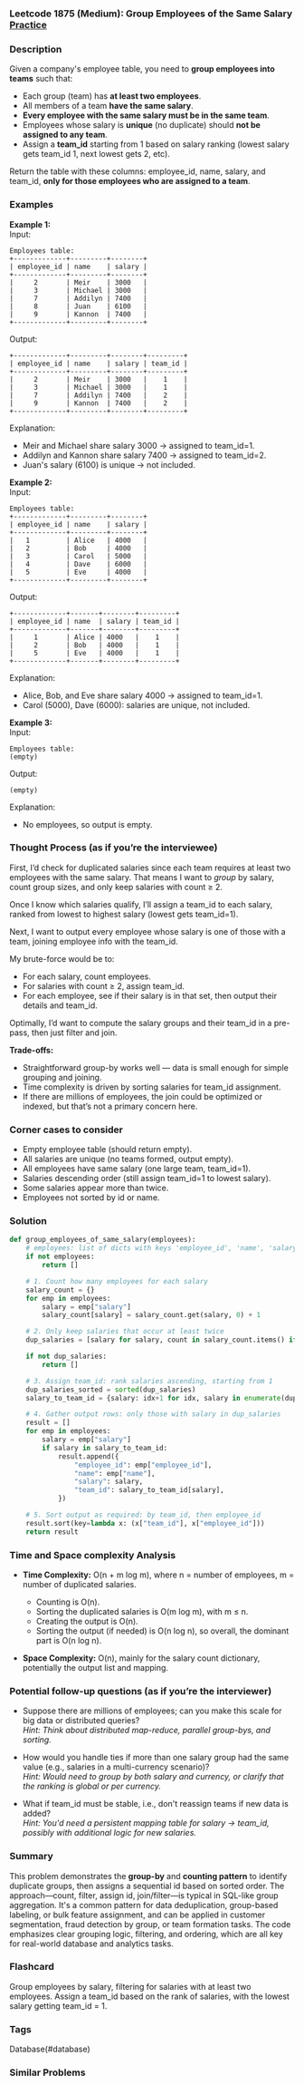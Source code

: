 ### Leetcode 1875 (Medium): Group Employees of the Same Salary [Practice](https://leetcode.com/problems/group-employees-of-the-same-salary)

### Description  
Given a company's employee table, you need to **group employees into teams** such that:
- Each group (team) has **at least two employees**.
- All members of a team **have the same salary**.
- **Every employee with the same salary must be in the same team**.
- Employees whose salary is **unique** (no duplicate) should **not be assigned to any team**.
- Assign a **team\_id** starting from 1 based on salary ranking (lowest salary gets team\_id 1, next lowest gets 2, etc).

Return the table with these columns: employee\_id, name, salary, and team\_id, **only for those employees who are assigned to a team**.

### Examples  

**Example 1:**  
Input:
```
Employees table:
+-------------+---------+--------+
| employee_id | name    | salary |
+-------------+---------+--------+
|     2       | Meir    | 3000   |
|     3       | Michael | 3000   |
|     7       | Addilyn | 7400   |
|     8       | Juan    | 6100   |
|     9       | Kannon  | 7400   |
+-------------+---------+--------+
```
Output:
```
+-------------+---------+--------+---------+
| employee_id | name    | salary | team_id |
+-------------+---------+--------+---------+
|     2       | Meir    | 3000   |    1    |
|     3       | Michael | 3000   |    1    |
|     7       | Addilyn | 7400   |    2    |
|     9       | Kannon  | 7400   |    2    |
+-------------+---------+--------+---------+
```
Explanation:
- Meir and Michael share salary 3000 → assigned to team\_id=1.
- Addilyn and Kannon share salary 7400 → assigned to team\_id=2.
- Juan's salary (6100) is unique → not included.

**Example 2:**  
Input:
```
Employees table:
+-------------+---------+--------+
| employee_id | name    | salary |
+-------------+---------+--------+
|   1         | Alice   | 4000   |
|   2         | Bob     | 4000   |
|   3         | Carol   | 5000   |
|   4         | Dave    | 6000   |
|   5         | Eve     | 4000   |
+-------------+---------+--------+
```
Output:
```
+-------------+-------+--------+---------+
| employee_id | name  | salary | team_id |
+-------------+-------+--------+---------+
|     1       | Alice | 4000   |    1    |
|     2       | Bob   | 4000   |    1    |
|     5       | Eve   | 4000   |    1    |
+-------------+-------+--------+---------+
```
Explanation:
- Alice, Bob, and Eve share salary 4000 → assigned to team\_id=1.
- Carol (5000), Dave (6000): salaries are unique, not included.

**Example 3:**  
Input:
```
Employees table:
(empty)
```
Output:
```
(empty)
```
Explanation:
- No employees, so output is empty.

### Thought Process (as if you’re the interviewee)  

First, I’d check for duplicated salaries since each team requires at least two employees with the same salary. That means I want to *group* by salary, count group sizes, and only keep salaries with count ≥ 2.

Once I know which salaries qualify, I’ll assign a team\_id to each salary, ranked from lowest to highest salary (lowest gets team\_id=1).

Next, I want to output every employee whose salary is one of those with a team, joining employee info with the team\_id.

My brute-force would be to:
- For each salary, count employees.
- For salaries with count ≥ 2, assign team\_id.
- For each employee, see if their salary is in that set, then output their details and team\_id.

Optimally, I’d want to compute the salary groups and their team\_id in a pre-pass, then just filter and join.

**Trade-offs:**  
- Straightforward group-by works well — data is small enough for simple grouping and joining.
- Time complexity is driven by sorting salaries for team\_id assignment.  
- If there are millions of employees, the join could be optimized or indexed, but that’s not a primary concern here.

### Corner cases to consider  
- Empty employee table (should return empty).
- All salaries are unique (no teams formed, output empty).
- All employees have same salary (one large team, team\_id=1).
- Salaries descending order (still assign team\_id=1 to lowest salary).
- Some salaries appear more than twice.
- Employees not sorted by id or name.

### Solution

```python
def group_employees_of_same_salary(employees):
    # employees: list of dicts with keys 'employee_id', 'name', 'salary'
    if not employees:
        return []

    # 1. Count how many employees for each salary
    salary_count = {}
    for emp in employees:
        salary = emp["salary"]
        salary_count[salary] = salary_count.get(salary, 0) + 1

    # 2. Only keep salaries that occur at least twice
    dup_salaries = [salary for salary, count in salary_count.items() if count >= 2]

    if not dup_salaries:
        return []

    # 3. Assign team_id: rank salaries ascending, starting from 1
    dup_salaries_sorted = sorted(dup_salaries)
    salary_to_team_id = {salary: idx+1 for idx, salary in enumerate(dup_salaries_sorted)}

    # 4. Gather output rows: only those with salary in dup_salaries
    result = []
    for emp in employees:
        salary = emp["salary"]
        if salary in salary_to_team_id:
            result.append({
                "employee_id": emp["employee_id"],
                "name": emp["name"],
                "salary": salary,
                "team_id": salary_to_team_id[salary],
            })

    # 5. Sort output as required: by team_id, then employee_id
    result.sort(key=lambda x: (x["team_id"], x["employee_id"]))
    return result
```

### Time and Space complexity Analysis  

- **Time Complexity:** O(n + m log m), where n = number of employees, m = number of duplicated salaries.  
  - Counting is O(n).
  - Sorting the duplicated salaries is O(m log m), with m ≤ n.
  - Creating the output is O(n).
  - Sorting the output (if needed) is O(n log n), so overall, the dominant part is O(n log n).

- **Space Complexity:** O(n), mainly for the salary count dictionary, potentially the output list and mapping.

### Potential follow-up questions (as if you’re the interviewer)  

- Suppose there are millions of employees; can you make this scale for big data or distributed queries?  
  *Hint: Think about distributed map-reduce, parallel group-bys, and sorting.*

- How would you handle ties if more than one salary group had the same value (e.g., salaries in a multi-currency scenario)?  
  *Hint: Would need to group by both salary and currency, or clarify that the ranking is global or per currency.*

- What if team\_id must be stable, i.e., don't reassign teams if new data is added?  
  *Hint: You'd need a persistent mapping table for salary → team\_id, possibly with additional logic for new salaries.*

### Summary
This problem demonstrates the **group-by** and **counting pattern** to identify duplicate groups, then assigns a sequential id based on sorted order. The approach—count, filter, assign id, join/filter—is typical in SQL-like group aggregation. It's a common pattern for data deduplication, group-based labeling, or bulk feature assignment, and can be applied in customer segmentation, fraud detection by group, or team formation tasks. The code emphasizes clear grouping logic, filtering, and ordering, which are all key for real-world database and analytics tasks.


### Flashcard
Group employees by salary, filtering for salaries with at least two employees. Assign a team_id based on the rank of salaries, with the lowest salary getting team_id = 1.

### Tags
Database(#database)

### Similar Problems
